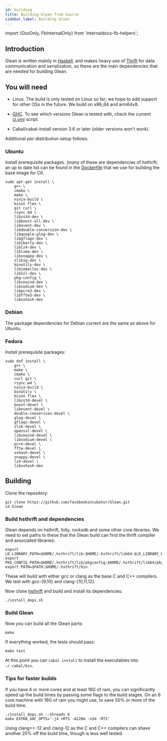 ```yaml
---
id: building
title: Building Glean from Source
sidebar_label: Building Glean
---
```


import {OssOnly, FbInternalOnly} from 'internaldocs-fb-helpers';

## Introduction

Glean is written mainly in [Haskell](http://www.haskell.org/), and
makes heavy use of
[Thrift](https://github.com/facebookincubator/hsthrift) for data
communication and serialization, so these are the main dependencies
that are needed for building Glean.

## You will need

* Linux. The build is only tested on Linux so far; we hope to add
  support for other OSs in the future. We build on x86\_64 and arm64v8.

* [GHC](https://www.haskell.org/ghc/). To see which versions Glean is tested with, check the current [ci.yml](https://github.com/facebookincubator/Glean/blob/master/.github/workflows/ci.yml) script.

* Cabal/cabal-install version 3.6 or later (older versions won't work).

Additional per-distribution setup follows.

### Ubuntu

Install prerequisite packages. (many of these are dependencies of
hsthrift; an up to date list can be found in the
[Dockerfile](https://github.com/facebookincubator/hsthrift/blob/master/.github/workflows/Dockerfile)
that we use for building the base image for CI).

```
sudo apt-get install \
    g++ \
    cmake \
    make \
    ninja-build \
    bison flex \
    git curl \
    rsync m4 \
    libzstd-dev \
    libboost-all-dev \
    libevent-dev \
    libdouble-conversion-dev \
    libgoogle-glog-dev \
    libgflags-dev \
    libiberty-dev \
    liblz4-dev \
    liblzma-dev \
    libsnappy-dev \
    zlib1g-dev \
    binutils-dev \
    libjemalloc-dev \
    libssl-dev \
    pkg-config \
    libunwind-dev \
    libsodium-dev \
    libpcre3-dev \
    libfftw3-dev \
    libxxhash-dev
```

### Debian

The package dependencies for Debian current are the same as above for Ubuntu.

### Fedora

Install prerequisite packages:

```
sudo dnf install \
    g++ \
    make \
    cmake \
    curl git \
    rsync m4 \
    ninja-build \
    binutils \
    bison flex \
    libzstd-devel \
    boost-devel \
    libevent-devel \
    double-conversion-devel \
    glog-devel \
    gflags-devel \
    zlib-devel \
    openssl-devel \
    libunwind-devel \
    libsodium-devel \
    pcre-devel \
    fftw-devel \
    xxhash-devel \
    snappy-devel \
    lz4-devel \
    libxxhash-dev
```

## Building

Clone the repository:

```
git clone https://github.com/facebookincubator/Glean.git
cd Glean
```

### Build hsthrift and dependencies

Glean depends on hsthrift, folly, rocksdb and some other core libraries.
We need to set paths to these that the Glean build can find the thrift compiler
and associated libraries:

```
export LD_LIBRARY_PATH=$HOME/.hsthrift/lib:$HOME/.hsthrift/lib64:$LD_LIBRARY_PATH
export PKG_CONFIG_PATH=$HOME/.hsthrift/lib/pkgconfig:$HOME/.hsthrift/lib64/pkgconfig
export PATH=$PATH:$HOME/.hsthrift/bin
```

These will build with either gcc or clang as the base C and C++ compilers. We
test with gcc-{9,10} and clang-{10,11,12}.

Now clone [hsthrift](https://github.com/facebookincubator/hsthrift) and
build and install its dependencies:
```
./install_deps.sh
```

### Build Glean

Now you can build all the Glean parts:

```
make
```

If everything worked, the tests should pass:

```
make test
```

At this point you can `cabal install` to install the executables into
`~/.cabal/bin`.

### Tips for faster builds

If you have 4 or more cores and at least 16G of ram, you can significantly speed up the build times by passing some flags to the build stages.
On an 6 core machine with 16G of ram you might use, to save 50% or more of the build time.

```
./install_deps.sh --threads 6
make EXTRA_GHC_OPTS='-j4 +RTS -A128m -n2m -RTS'
```

Using clang++-12 and clang-12 as the C and C++ compilers can shave another 25% off the build time, though is less well tested.
